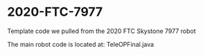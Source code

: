 # 2020-FTC-7977
Template code we pulled from the 2020 FTC Skystone 7977 robot

The main robot code is located at: 
TeleOPFinal.java
